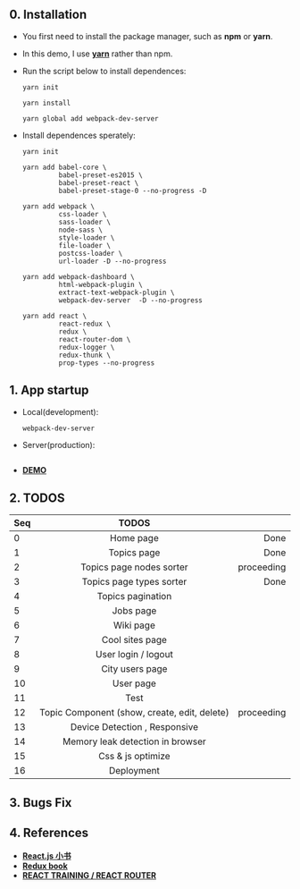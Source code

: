 ## 0. Installation
  - You first need to install the package manager, such as **npm** or **yarn**.
  - In this demo, I use [**yarn**](https://yarnpkg.com/en/docs/install) rather than npm.
  - Run the script below to install dependences:

     ````
     yarn init
     ````

     ````
     yarn install
     ````

     ````
     yarn global add webpack-dev-server
     ````
  
  - Install dependences sperately:
  
     ```
     yarn init
     ```

     ````
     yarn add babel-core \
              babel-preset-es2015 \
              babel-preset-react \
              babel-preset-stage-0 --no-progress -D
     ````

     ````
     yarn add webpack \
              css-loader \
              sass-loader \
              node-sass \
              style-loader \
              file-loader \
              postcss-loader \
              url-loader -D --no-progress
     ````

     ````
     yarn add webpack-dashboard \
              html-webpack-plugin \
              extract-text-webpack-plugin \
              webpack-dev-server  -D --no-progress
     ````

     ````
     yarn add react \
              react-redux \
              redux \
              react-router-dom \
              redux-logger \
              redux-thunk \
              prop-types --no-progress
     ````

 
      
## 1. App startup
  - Local(development):

    ````
    webpack-dev-server
    ````
  - Server(production):

    ````
    
    ````
  - [**DEMO**](http://120.77.212.104/)
## 2. TODOS

  | Seq   | TODOS                                        |            |
  | ----- |:--------------------------------------------:| ----------:|
  |   0   | Home page                                    | Done       |
  |   1   | Topics page                                  | Done       |
  |   2   | Topics page nodes sorter                     | proceeding |
  |   3   | Topics page types sorter                     | Done       |
  |   4   | Topics pagination                            |            |
  |   5   | Jobs page                                    |            |
  |   6   | Wiki page                                    |            |
  |   7   | Cool sites page                              |            |
  |   8   | User login / logout                          |            |
  |   9   | City users page                              |            |
  |   10  | User page                                    |            |
  |   11  | Test                                         |            |
  |   12  | Topic Component (show, create, edit, delete) | proceeding |
  |   13  | Device Detection , Responsive                |            |
  |   14  | Memory leak detection in browser             |            |
  |   15  | Css & js optimize                            |            |
  |   16  | Deployment                                   |            |

## 3. Bugs Fix

## 4. References
  - [**React.js 小书**](http://huziketang.com/books/react)
  - [**Redux book**](http://redux.js.org)
  - [**REACT TRAINING / REACT ROUTER**](https://reacttraining.com/react-router/web/api/BrowserRouter)



